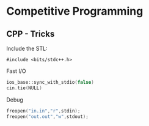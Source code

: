 # Competitive Programming
 
## CPP - Tricks
 Include the STL:

 `#include <bits/stdc++.h>`

 Fast I/O

 ```cpp
ios_base::sync_with_stdio(false)
cin.tie(NULL)
 ```

Debug
```cpp
freopen("in.in","r",stdin);
freopen("out.out","w",stdout);
```
